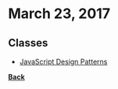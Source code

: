 # March 23, 2017

## Classes

- [JavaScript Design Patterns](https://br.udacity.com/course/javascript-design-patterns--ud989/)

[__Back__](../README.md#mar)
